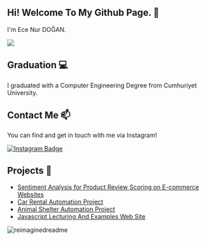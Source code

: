 ## Hi! Welcome To My Github Page. 👋


I'm Ece Nur DOĞAN.       

<img src="http://estruyf-github.azurewebsites.net/api/VisitorHit?user=ecenurdogan&repo=ecenurdogan&countColorcountColor&countColor=%237B1E7B"/>


## Graduation :computer:

I graduated with a Computer Engineering Degree from Cumhuriyet University.

## Contact Me 📫

You can find and get in touch with me via Instagram!

[![Instagram Badge](https://img.shields.io/badge/ecenurdogan-follow%20on%20instagram-blue?style=for-the-badge&logo=instagram)](https://www.instagram.com/ecenur.dogann/)

## Projects :open_file_folder:

* [Sentiment Analysis for Product Review Scoring on E-commerce Websites](https://github.com/ecenurdogan/Duygu-Analizi-Yontemiyle-Alisveris-Sitelerindeki-Yorumlarin-Puanlandirilmasi) 
* [Car Rental Automation Project](https://github.com/ecenurdogan/ReCapProject)
* [Animal Shelter Automation Project](https://github.com/ecenurdogan/Animal-Shelter-Automation-System)
* [Javascript Lecturing And Examples Web Site](https://github.com/ecenurdogan/Javascript-Lecturing-And-Examples-Web-Site)


<img src="https://myreadme.vercel.app/api/embed/ecenurdogan?panels=userstatistics,toplanguages,commitgraph" alt="reimaginedreadme" />


